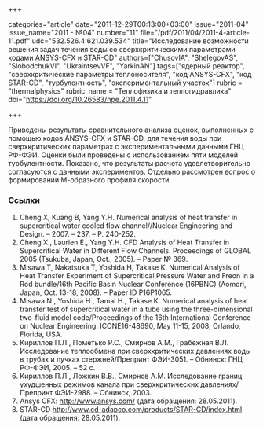 +++

categories="article"
date="2011-12-29T00:13:00+03:00"
issue="2011-04"
issue_name="2011 - №04"
number="11"
file="/pdf/2011/04/2011-4-article-11.pdf"
udc="532.526.4:621.039.534"
title="Исследование возможности решения задач течения воды со сверхкритическими параметрами кодами ANSYS-CFX и STAR-CD"
authors=["ChusovIA", "ShelegovAS", "SlobodchukVI", "UkraintsevVF", "YarkinAN"]
tags=["ядерный реактор", "сверхкритические параметры теплоносителя", "код ANSYS-CFX", "код STAR-CD", "турбулентность", "экспериментальный участок"]
rubric = "thermalphysics"
rubric_name = "Теплофизика и теплогидравлика"
doi="https://doi.org/10.26583/npe.2011.4.11"

+++

Приведены результаты сравнительного анализа оценок, выполненных с помощью кодов ANSYS-CFX и STAR-CD, для течения воды при сверхкритических параметрах с экспериментальными данными ГНЦ РФ-ФЭИ. Оценки были проведены с использованием пяти моделей турбулентности. Показано, что результаты расчета удовлетворительно согласуются с данными экспериментов. Отдельно рассмотрен вопрос о формировании М-образного профиля скорости.

### Ссылки

1. Cheng X, Kuang B, Yang Y.H. Numerical analysis of heat transfer in supercritical water cooled flow channel//Nuclear Engineering and Design. – 2007. – 237. – Р. 240-252.
2. Cheng X., Laurien E., Yang Y.H. CFD Analysis of Heat Transfer in Supercritical Water in Different Flow Channels. Proceedings of GLOBAL 2005 (Tsukuba, Japan, Oct., 2005). – Paper № 369.
3. Misawa T, Nakatsuka T, Yoshida H, Takase K. Numerical Analysis of Heat Transfer Experiment of Supercritical Pressure Water and Freon in a Rod bundle/16th Pacific Basin Nuclear Conference (16PBNC) (Aomori, Japan, Oct. 13-18, 2008). – Paper ID P16P1065.
4. Misawa N., Yoshida H., Tamai H., Takase K. Numerical analysis of heat transfer test of supercritical water in a tube using the three-dimensional two-fluid model code/Proceedings of the 16th International Conference on Nuclear Engineering. ICONE16-48690, May 11-15, 2008, Orlando, Florida, USA.
5. Кириллов П.Л., Пометько Р.С., Смирнов А.М., Грабежная В.Л. Исследование теплообмена при сверхкритических давлениях воды в трубах и пучках стержней/Препринт ФЭИ-3051. – Обнинск: ГНЦ РФ-ФЭИ, 2005. – 52 с.
6. Кириллов П.Л., Ложкин В.В., Смирнов А.М. Исследование границ ухудшенных режимов канала при сверхкритических давлениях/Препринт ФЭИ-2988. – Обнинск, 2003.
7. Ansys CFX: http://www.ansys.com/ (дата обращения: 28.05.2011).
8. STAR-CD http://www.cd-adapco.com/products/STAR-CD/index.html (дата обращения: 28.05.2011).